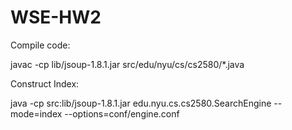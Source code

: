 WSE-HW2
=======

Compile code:

javac -cp lib/jsoup-1.8.1.jar src/edu/nyu/cs/cs2580/*.java


Construct Index:

java -cp src:lib/jsoup-1.8.1.jar edu.nyu.cs.cs2580.SearchEngine --mode=index --options=conf/engine.conf
